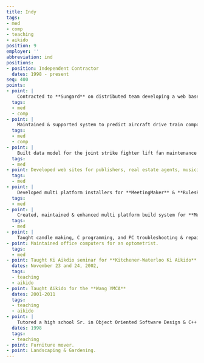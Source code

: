 ```yaml
---
title: Indy
tags:
- med
- comp
- teaching
- aikido
position: 9
employer: ''
abbreviation: ind
positions:
- position: Independent Contractor
  dates: 1998 - present
seq: 400
points:
- point: |
    Contracted to **Sungard** on distributed team developing a web based front-end for a retirement plan management system for **TIAA-CREF**.
  tags:
  - med
  - comp
- point: |
    Maintained & supported system to predict aircraft drive train component failure based on vibrational analysis for **B.F. Goodrich Aerospace**.
  tags:
  - med
  - comp
- point: |
    Built data model for the joint strike fighter lift fan maintenance program for **B.F. Goodrich Aerospace**.
  tags:
  - med
- point: Developed web sites for publishers, real estate agents, musicians & teachers.
  tags:
  - med
- point: |
    Developed multi platform installers for **MeetingMaker** & **RulesPower**.
  tags:
  - med
- point: |
    Created, maintained & enhanced multi platform build system for **MeetingMaker**.
  tags:
  - med
- point: |
    Taught candle making, C programming, and PC troubleshooting & repair for **Brookline Adult Education** tags: - teaching years: 1998-2000
- point: Maintained office computers for an optometrist.
  tags:
  - med
- point: Taught Ki Aikdio seminar for **Kitchener-Waterloo Ki Aikido**
  dates: November 23 and 24, 2002,
  tags:
  - teaching
  - aikido
- point: Taught Aikido for the **Wang YMCA**
  dates: 2001-2011
  tags:
  - teaching
  - aikido
- point: |
    Tutored a high school Sr. in Object Oriented Software Design & C++ programming for The **Lawrence Academy**.
  dates: 1998
  tags:
  - teaching
- point: Furniture mover.
- point: Landscaping & Gardening.
---
```


